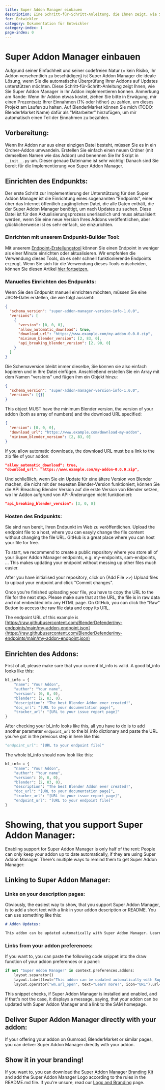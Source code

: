 ```yaml
---
title: Super Addon Manager einbauen
description: Eine Schritt-für-Schritt-Anleitung, die Ihnen zeigt, wie Sie Super Addon Manager in Ihr Addon implementieren.
for: Entwickler
category: Dokumentation für Entwickler
category-index: 1
page-index: 0
---
```


# Super Addon Manager einbauen

Aufgrund seiner Einfachheit und seiner codefreien Natur (= kein Risiko, Ihr Addon versehentlich zu beschädigen) ist Super Addon Manager die ideale Lösung, wenn Sie die automatische Überprüfung Ihrer Addons auf Updates unterstützen möchten. Diese Schritt-für-Schritt-Anleitung zeigt Ihnen, wie Sie Super Addon Manager in Ihr Addon implementieren können. Anmerkung am Rande: Wenn Ihr Addon etwas kostet, ziehen Sie bitte in Erwägung, mir einen Prozentsatz Ihrer Einnahmen (1% oder höher) zu zahlen, um dieses Projekt am Laufen zu halten. Auf BlenderMarket können Sie mich (TODO: BlenderMarket Name) dafür als "Mitarbeiter" hinzufügen, um mir automatisch einen Teil der Einnahmen zu bezahlen.

## Vorbereitung:

Wenn Ihr Addon nur aus einer einzigen Datei besteht, müssen Sie es in ein Ordner-Addon umwandeln. Erstellen Sie einfach einen neuen Ordner (mit demselben Namen wie das Addon) und benennen Sie Ihr Skript in `__init__.py` um. Dieser genaue Dateiname ist sehr wichtig! Danach sind Sie bereit für die Implementierung von Super Addon Manager.

## Einrichten des Endpunkts:

Der erste Schritt zur Implementierung der Unterstützung für den Super Addon Manager ist die Einrichtung eines sogenannten "Endpoints", einer über das Internet öffentlich zugänglichen Datei, die alle Daten enthält, die der Super Addon Manager benötigt, um nach Updates zu suchen. Diese Datei ist für den Aktualisierungsprozess unerlässlich und muss aktualisiert werden, wenn Sie eine neue Version Ihres Addons veröffentlichen, aber glücklicherweise ist es sehr einfach, sie einzurichten.

### Einrichten mit unserem Endpunkt-Builder Tool:

Mit unserem [Endpoint-Erstellungstool](/endpoint-builder) können Sie einen Endpoint in weniger als einer Minute einrichten oder aktualisieren. Wir empfehlen die Verwendung dieses Tools, da es sehr schnell funktionierende Endpoints erzeugt. Wenn Sie sich für die Verwendung dieses Tools entscheiden, können Sie diesen Artikel [hier fortsetzen.](#hosting-the-endpoint)

### Manuelles Einrichten des Endpunkts:

Wenn Sie den Endpunkt manuell einrichten möchten, müssen Sie eine JSON-Datei erstellen, die wie folgt aussieht:

```json
{
  "schema_version": "super-addon-manager-version-info-1.0.0",
  "versions": [
    {
      "version": [0, 0, 0],
      "allow_automatic_download": true,
      "download_url": "https://www.example.com/my-addon-0.0.0.zip",
      "minimum_blender_version": [2, 83, 0],
      "api_breaking_blender_version": [2, 90, 0]
    }
  ]
}
```

Die Schemaversion bleibt immer dieselbe, Sie können sie also einfach kopieren und in Ihre Datei einfügen. Anschließend erstellen Sie ein Array mit dem Namen "versions" und fügen ihm ein Objekt hinzu:

```json
{
  "schema_version": "super-addon-manager-version-info-1.0.0",
  "versions": [{}]
}
```

This object MUST have the minimum Blender version, the version of your addon (both as array of numbers) and the download URL specified:

```json
{
  "version": [0, 0, 0],
  "download_url": "https://www.example.com/download-my-addon",
  "minimum_blender_version": [2, 83, 0]
}
```

If you allow automatic downloads, the download URL must be a link to the zip file of your addon:

```json
"allow_automatic_download": true,
"download_url": "https://www.example.com/my-addon-0.0.0.zip",
```

Und schließlich, wenn Sie ein Update für eine ältere Version von Blender machen, die nicht mit der neuesten Blender-Version funktioniert, können Sie die API Bleaching Blender Version auf die erste Version von Blender setzen, wo Ihr Addon aufgrund von API-Änderungen nicht funktioniert:

```json
"api_breaking_blender_version": [3, 0, 0]
```

### Hosten des Endpunkts:

Sie sind nun bereit, Ihren Endpunkt im Web zu veröffentlichen. Upload the endpoint file to a host, where you can easyly change the file content without changing the file URL. GitHub is a great place where you can host your file for free.

To start, we recommend to create a public repository where you store all of your Super Addon Manager endpoints, e.g. my-endpoints, sam-endpoints, ... This makes updating your endpoint without messing up other files much easier.

<DocumentationImage filename="gh-create-repo" alt="GitHub create repository page, creating a public repository with name my-endpoints."/>

After you have initialised your repository, click on (Add File >>) Upload files to upload your endpoint and click "Commit changes".

<DocumentationImage filename="gh-upload-endpoint" alt="GitHub upload file page with one file to upload."/>

Once you're finished uploading your file, you have to copy the URL to the file for the next step. Please make sure that at the URL, the file is in raw data and not embedded into any HTML page. On GitHub, you can click the "Raw" Button to access the raw file data and copy its URL.

<DocumentationImage filename="gh-view-raw" alt="GitHub view Raw file."/>

The endpoint URL of this example is [https://raw.githubusercontent.com/BlenderDefender/my-endpoints/main/my-addon-endpoint.json](https://raw.githubusercontent.com/BlenderDefender/my-endpoints/main/my-addon-endpoint.json)


## Einrichten des Addons:

First of all, please make sure that your current bl_info is valid. A good bl_info looks like this:

```python
bl_info = {
    "name": "Your Addon",
    "author": "Your name",
    "version": (0, 0, 0),
    "blender": (2, 83, 0),
    "description": "The best Blender Addon ever created!",
    "doc_url": "[URL to your documentation page]",
    "tracker_url": "[URL to your issue report page]"
}
```

After checking your bl_info looks like this, all you have to do is to add another parameter `endpoint_url` to the bl_info dictionary and paste the URL you've got in the previous step in here like this:

```python
"endpoint_url": "[URL to your endpoint file]"
```

The whole bl_info should now look like this:

```python
bl_info = {
    "name": "Your Addon",
    "author": "Your name",
    "version": (0, 0, 0),
    "blender": (2, 83, 0),
    "description": "The best Blender Addon ever created!",
    "doc_url": "[URL to your documentation page]",
    "tracker_url": "[URL to your issue report page]",
    "endpoint_url": "[URL to your endpoint file]"
}
```

<div class="container">
<div class="row mt-3">

# Showing, that you support Super Addon Manager:

Enabling support for Super Addon Manager is only half of the rent: People can only keep your addon up to date automatically, if they are using Super Addon Manager. There's multiple ways to remind them to get Super Addon Manager:

## Linking to Super Addon Manager:

### Links on your description pages:

Obviously, the easiest way to show, that you support Super Addon Manager, is to add a short text with a link in your addon description or README. You can use something like this:

```markdown
# Addon Updates:

This addon can be updated automatically with Super Addon Manager. Learn more on their site: https//TODO
```

### Links from your addon preferences:

If you want to, you can paste the following code snippet into the draw function of your addon preferences or a panel:

```python
if not "Super Addon Manager" in context.preferences.addons:
    layout.separator()
    layout.label(text="This addon can be updated automatically with Super Addon Manager.")
    layout.operator("wm.url_open", text="Learn more!", icon="URL").url="https//TODO"
```

This snippet checks, if Super Addon Manager is installed and enabled, and if that's not the case, it displays a message, saying, that your addon can be updated with Super Addon Manager and a link to the SAM homepage.

## Deliver Super Addon Manager directly with your addon:

If your offering your addon on Gumroad, BlenderMarket or similar pages, you can deliver Super Addon Manager directly with your addon.

## Show it in your branding!

If you want to, you can download the [Super Addon Manager Branding Kit](https//TODO) and add the Super Addon Manager Logo according to the rules in the README.md file. If you're unsure, read our [Logo and Branding](https//TODO) page.
